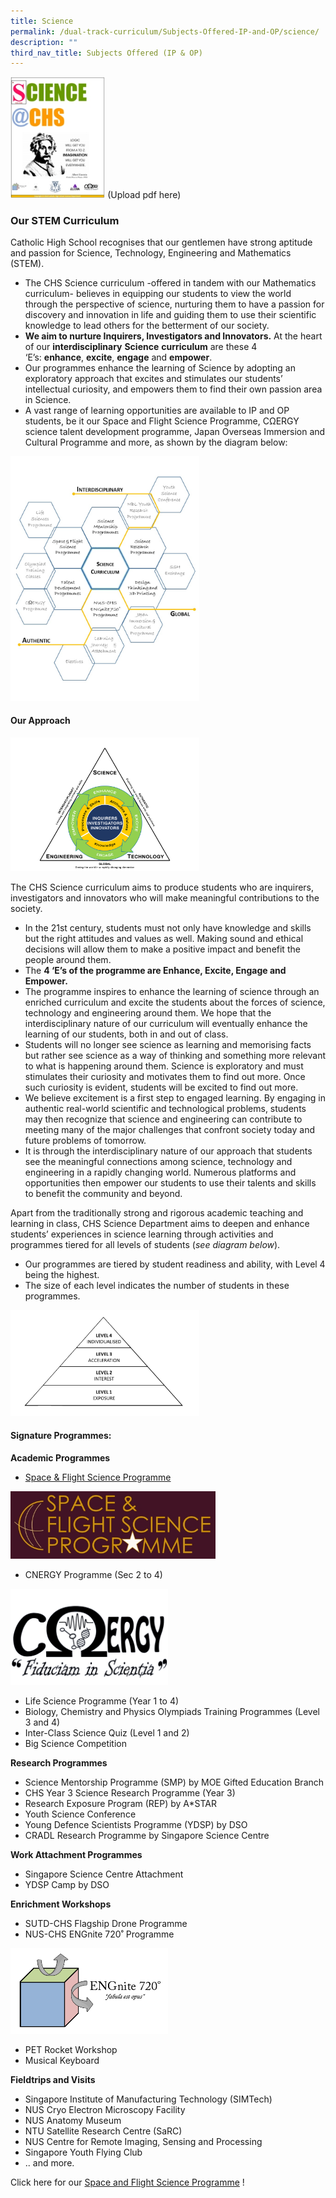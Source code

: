 ```yaml
---
title: Science
permalink: /dual-track-curriculum/Subjects-Offered-IP-and-OP/science/
description: ""
third_nav_title: Subjects Offered (IP & OP)
---
```


<img src="/images/scie1.png" style="width:30%"> (Upload pdf here)

### Our STEM Curriculum

Catholic High School recognises that our gentlemen have strong aptitude and passion for Science, Technology, Engineering and Mathematics (STEM).

*   The CHS Science curriculum -offered in tandem with our Mathematics curriculum- believes in equipping our students to view the world through the perspective of science, nurturing them to have a passion for discovery and innovation in life and guiding them to use their scientific knowledge to lead others for the betterment of our society.
*   **We aim to nurture Inquirers, Investigators and Innovators.** At the heart of our **interdisciplinary** **Science** **curriculum** are these 4 ‘E’s: **enhance**, **excite**, **engage** and **empower**.
*   Our programmes enhance the learning of Science by adopting an exploratory approach that excites and stimulates our students’ intellectual curiosity, and empowers them to find their own passion area in Science.
*   A vast range of learning opportunities are available to IP and OP students, be it our Space and Flight Science Programme, CΩERGY science talent development programme, Japan Overseas Immersion and Cultural Programme and more, as shown by the diagram below:

<img src="/images/scie2.png" style="width:60%"> 

#### Our Approach

<img src="/images/scie3.png" style="width:60%">

The CHS Science curriculum aims to produce students who are inquirers, investigators and innovators who will make meaningful contributions to the society.

*   In the 21st century, students must not only have knowledge and skills but the right attitudes and values as well. Making sound and ethical decisions will allow them to make a positive impact and benefit the people around them.
*   The **4 ‘E’s of the programme are Enhance, Excite, Engage and Empower.**
*   The programme inspires to enhance the learning of science through an enriched curriculum and excite the students about the forces of science, technology and engineering around them. We hope that the interdisciplinary nature of our curriculum will eventually enhance the learning of our students, both in and out of class.
*   Students will no longer see science as learning and memorising facts but rather see science as a way of thinking and something more relevant to what is happening around them. Science is exploratory and must stimulates their curiosity and motivates them to find out more. Once such curiosity is evident, students will be excited to find out more.
*   We believe excitement is a first step to engaged learning. By engaging in authentic real-world scientific and technological problems, students may then recognize that science and engineering can contribute to meeting many of the major challenges that confront society today and future problems of tomorrow.
*   It is through the interdisciplinary nature of our approach that students see the meaningful connections among science, technology and engineering in a rapidly changing world. Numerous platforms and opportunities then empower our students to use their talents and skills to benefit the community and beyond.

Apart from the traditionally strong and rigorous academic teaching and learning in class, CHS Science Department aims to deepen and enhance students’ experiences in science learning through activities and programmes tiered for all levels of students (_see diagram below_).

*   Our programmes are tiered by student readiness and ability, with Level 4 being the highest.
*   The size of each level indicates the number of students in these programmes.

<img src="/images/scie4.png" style="width:60%">

#### Signature Programmes:

**Academic Programmes**

*   [Space & Flight Science Programme](https://staging.d26k7rl81eo6rb.amplifyapp.com/secondary/Distinctive-Programmes/space-and-flight-science-programme/)

<p><a href="https://catholichigh.moe.edu.sg/wp-content/uploads/2014/11/Space-and-Flight-Science-Prog-resized.jpg"><img style="width:65%" src="/images/scie5.png"></a></p>

*   CNERGY Programme (Sec 2 to 4)

<img src="/images/scie6.png" style="width:50%">

*   Life Science Programme (Year 1 to 4)
*   Biology, Chemistry and Physics Olympiads Training Programmes (Level 3 and 4)
*   Inter-Class Science Quiz (Level 1 and 2)
*   Big Science Competition

**Research Programmes**

*   Science Mentorship Programme (SMP) by MOE Gifted Education Branch
*   CHS Year 3 Science Research Programme (Year 3)
*   Research Exposure Program (REP) by A\*STAR
*   Youth Science Conference
*   Young Defence Scientists Programme (YDSP) by DSO
*   CRADL Research Programme by Singapore Science Centre

**Work Attachment Programmes**

*   Singapore Science Centre Attachment
*   YDSP Camp by DSO

**Enrichment Workshops**

*   SUTD-CHS Flagship Drone Programme
*   NUS-CHS ENGnite 720˚ Programme

<img src="/images/scie7.png" style="width:50%">

*   PET Rocket Workshop
*   Musical Keyboard

**Fieldtrips and Visits**

*   Singapore Institute of Manufacturing Technology (SIMTech)
*   NUS Cryo Electron Microscopy Facility
*   NUS Anatomy Museum
*   NTU Satellite Research Centre (SaRC)
*   NUS Centre for Remote Imaging, Sensing and Processing
*   Singapore Youth Flying Club
*   .. and more.

Click here for our [Space and Flight Science Programme](https://staging.d26k7rl81eo6rb.amplifyapp.com/secondary/Distinctive-Programmes/space-and-flight-science-programme/) !